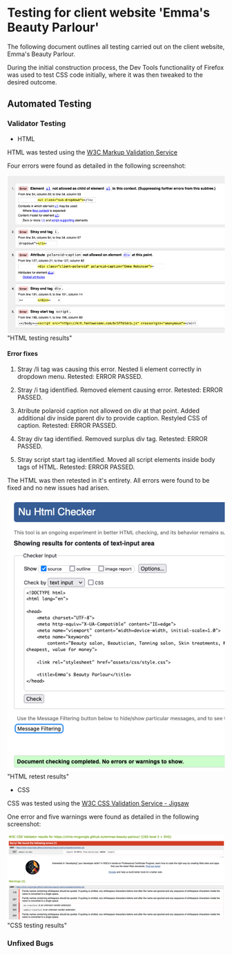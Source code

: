 # Testing for client website 'Emma's Beauty Parlour'

The following document outlines all testing carried out on the client website, Emma's Beauty Parlour. 

During the initial construction process, the Dev Tools functionality of Firefox was used to test CSS code initially, where it was then tweaked to the desired outcome.  

## Automated Testing

### Validator Testing

* HTML

HTML was tested using the [W3C Markup Validation Service](https://validator.w3.org/)

Four errors were found as detailed in the following screenshot:

![HTML testing results](./testing-images/html-testing.png) "HTML testing results" 

#### Error fixes

1. Stray /li tag was causing this error. Nested li element correctly in dropdown menu. Retested: ERROR PASSED.

2. Stray /i tag identified. Removed element causing error. Retested: ERROR PASSED.

3. Atribute polaroid caption not allowed on div at that point. Added additional div inside parent div to provide caption. Restyled CSS of caption. Retested: ERROR PASSED.

4. Stray div tag identified. Removed surplus div tag. Retested: ERROR PASSED.

5. Stray script start tag identified. Moved all script elements inside body tags of HTML. Retested: ERROR PASSED.

The HTML was then retested in it's entirety. All errors were found to be fixed and no new issues had arisen.

![HTML retest results](./testing-images/html-retest.png)"HTML retest results"


* CSS

CSS was tested using the [W3C CSS Validation Service - Jigsaw](https://jigsaw.w3.org/css-validator/)

One error and five warnings were found as detailed in the following screenshot:

![CSS Testing Results](./testing-images/css-testing.png) "CSS testing results"

### Unfixed Bugs